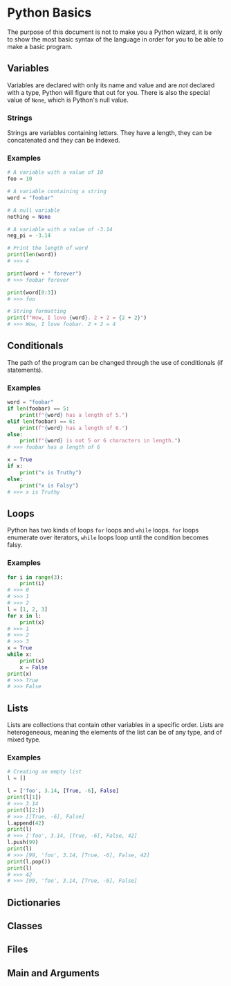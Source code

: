 # Python Basics

The purpose of this document is not to make you a Python wizard, it is only to
show the most basic syntax of the language in order for you to be able to make
a basic program.

## Variables

Variables are declared with only its name and value and are _not_ declared with
a type, Python will figure that out for you. There is also the special value of
`None`, which is Python's null value.

### Strings

Strings are variables containing letters. They have a length, they can be
concatenated and they can be indexed.

### Examples

```python
# A variable with a value of 10
foo = 10

# A variable containing a string
word = "foobar"

# A null variable
nothing = None

# A variable with a value of -3.14
neg_pi = -3.14

# Print the length of word
print(len(word))
# >>> 4

print(word + " forever")
# >>> foobar forever

print(word[0:3])
# >>> foo

# String formatting
print(f"Wow, I love {word}. 2 + 2 = {2 + 2}")
# >>> Wow, I love foobar. 2 + 2 = 4
```

## Conditionals

The path of the program can be changed through the use of conditionals (if
statements).

### Examples

```python
word = "foobar"
if len(foobar) == 5:
    print(f"{word} has a length of 5.")
elif len(foobar) == 6:
    print(f"{word} has a length of 6.")
else:
    print(f"{word} is not 5 or 6 characters in length.")
# >>> foobar has a length of 6

x = True
if x:
    print("x is Truthy")
else:
    print("x is Falsy")
# >>> x is Truthy
```

## Loops

Python has two kinds of loops `for` loops and `while` loops. `for` loops
enumerate over iterators, `while` loops loop until the condition becomes falsy.

### Examples

```python
for i in range(3):
    print(i)
# >>> 0
# >>> 1
# >>> 2
l = [1, 2, 3]
for x in l:
    print(x)
# >>> 1
# >>> 2
# >>> 3
x = True
while x:
    print(x)
    x = False
print(x)
# >>> True
# >>> False
```

## Lists

Lists are collections that contain other variables in a specific order. Lists
are heterogeneous, meaning the elements of the list can be of any type, and of
mixed type.

### Examples

```python
# Creating an empty list
l = []

l = ['foo', 3.14, [True, -6], False]
print(l[1])
# >>> 3.14
print(l[2:])
# >>> [[True, -6], False]
l.append(42)
print(l)
# >>> ['foo', 3.14, [True, -6], False, 42]
l.push(99)
print(l)
# >>> [99, 'foo', 3.14, [True, -6], False, 42]
print(l.pop())
print(l)
# >>> 42
# >>> [99, 'foo', 3.14, [True, -6], False]
```

## Dictionaries

## Classes

## Files

## Main and Arguments

